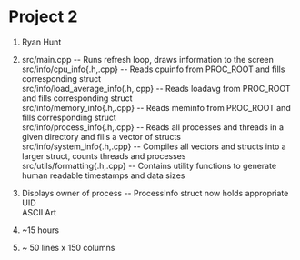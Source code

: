 # Project 2

1. Ryan Hunt

2. src/main.cpp -- Runs refresh loop, draws information to the screen  
   src/info/cpu_info{.h,.cpp} -- Reads cpuinfo from PROC_ROOT and fills corresponding struct  
   src/info/load_average_info(.h,.cpp} -- Reads loadavg from PROC_ROOT and fills corresponding struct  
   src/info/memory_info{.h,.cpp} -- Reads meminfo from PROC_ROOT and fills corresponding struct  
   src/info/process_info{.h,.cpp} -- Reads all processes and threads in a given directory and fills a vector of structs  
   src/info/system_info{.h,.cpp} -- Compiles all vectors and structs into a larger struct, counts threads and processes  
   src/utils/formatting{.h,.cpp} -- Contains utility functions to generate human readable timestamps and data sizes
  
3. Displays owner of process -- ProcessInfo struct now holds appropriate UID  
   ASCII Art

4. ~15 hours

5. ~ 50 lines x 150 columns
